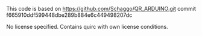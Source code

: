 This code is based on 
	https://github.com/Schaggo/QR_ARDUINO.git
	commit f665910ddf599448dbe289b884e6c449498207dc

No license specified.
Contains quirc with own license conditions.



